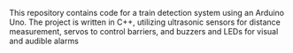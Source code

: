 This repository contains code for a train detection system using an Arduino Uno. The project is written in C++, utilizing ultrasonic sensors for distance measurement, servos to control barriers, and buzzers and LEDs for visual and audible alarms
